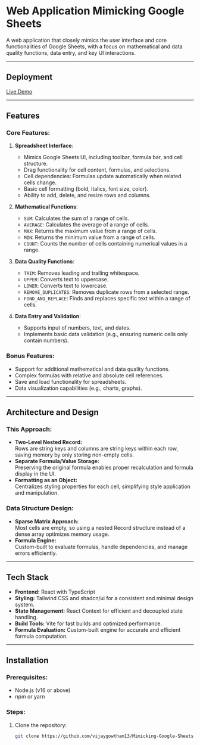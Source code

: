 # Web Application Mimicking Google Sheets

A web application that closely mimics the user interface and core functionalities of Google Sheets, with a focus on mathematical and data quality functions, data entry, and key UI interactions.

---

## Deployment

[Live Demo](https://mimigoogle.netlify.app/)

---

## Features

### Core Features:
1. **Spreadsheet Interface**:
   - Mimics Google Sheets UI, including toolbar, formula bar, and cell structure.
   - Drag functionality for cell content, formulas, and selections.
   - Cell dependencies: Formulas update automatically when related cells change.
   - Basic cell formatting (bold, italics, font size, color).
   - Ability to add, delete, and resize rows and columns.

2. **Mathematical Functions**:
   - `SUM`: Calculates the sum of a range of cells.
   - `AVERAGE`: Calculates the average of a range of cells.
   - `MAX`: Returns the maximum value from a range of cells.
   - `MIN`: Returns the minimum value from a range of cells.
   - `COUNT`: Counts the number of cells containing numerical values in a range.

3. **Data Quality Functions**:
   - `TRIM`: Removes leading and trailing whitespace.
   - `UPPER`: Converts text to uppercase.
   - `LOWER`: Converts text to lowercase.
   - `REMOVE_DUPLICATES`: Removes duplicate rows from a selected range.
   - `FIND_AND_REPLACE`: Finds and replaces specific text within a range of cells.

4. **Data Entry and Validation**:
   - Supports input of numbers, text, and dates.
   - Implements basic data validation (e.g., ensuring numeric cells only contain numbers).

### Bonus Features:
- Support for additional mathematical and data quality functions.
- Complex formulas with relative and absolute cell references.
- Save and load functionality for spreadsheets.
- Data visualization capabilities (e.g., charts, graphs).

---

## Architecture and Design

### This Approach:
- **Two-Level Nested Record:**  
  Rows are string keys and columns are string keys within each row, saving memory by only storing non-empty cells.
- **Separate Formula/Value Storage:**  
  Preserving the original formula enables proper recalculation and formula display in the UI.
- **Formatting as an Object:**  
  Centralizes styling properties for each cell, simplifying style application and manipulation.

### Data Structure Design:
- **Sparse Matrix Approach:**  
  Most cells are empty, so using a nested Record structure instead of a dense array optimizes memory usage.
- **Formula Engine:**  
  Custom-built to evaluate formulas, handle dependencies, and manage errors efficiently.

---

## Tech Stack

- **Frontend:** React with TypeScript
- **Styling:** Tailwind CSS and shadcn/ui for a consistent and minimal design system.
- **State Management:** React Context for efficient and decoupled state handling.
- **Build Tools:** Vite for fast builds and optimized performance.
- **Formula Evaluation:** Custom-built engine for accurate and efficient formula computation.

---

## Installation

### Prerequisites:
- Node.js (v16 or above)
- npm or yarn

### Steps:
1. Clone the repository:
   ```bash
   git clone https://github.com/vijaygowtham13/Mimicking-Google-Sheets-.git
